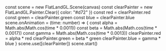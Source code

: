 const scene = new FlatLandGL.Scene(canvas)
const clearPainter = new FlatLandGL.Painter.Clear({ color: "#d72" })
const red = clearPainter.red
const green = clearPainter.green
const blue = clearPainter.blue
scene.onAnimation = (time: number) => {
    const alpha = Math.abs(Math.cos(time * 0.0011))
    const beta = Math.abs(Math.cos(time * 0.0017))
    const gamma = Math.abs(Math.cos(time * 0.0013))
    clearPainter.red = alpha * red
    clearPainter.green = beta * green
    clearPainter.blue = gamma * blue
}
scene.use([clearPainter])
scene.start()
